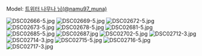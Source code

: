 ﻿---
dddd: 2024.06.22 젠
nickname: 나무나
sns_type: x
sns_id: namu97_muna
---

Model: <a href="https://x.com/namu97_muna" target="_blank">트위터 나무나 님(@namu97_muna)</a>

![DSC02666-5.jpg](/assets/img/2024/06-22/DSC02666-5.jpg)
![DSC02669-5.jpg](/assets/img/2024/06-22/DSC02669-5.jpg)
![DSC02672-5.jpg](/assets/img/2024/06-22/DSC02672-5.jpg)
![DSC02673-5.jpg](/assets/img/2024/06-22/DSC02673-5.jpg)
![DSC02678-5.jpg](/assets/img/2024/06-22/DSC02678-5.jpg)
![DSC02681-5.jpg](/assets/img/2024/06-22/DSC02681-5.jpg)
![DSC02685-5.jpg](/assets/img/2024/06-22/DSC02685-5.jpg)
![DSC02687.jpg](/assets/img/2024/06-22/DSC02687.jpg)
![DSC02702-5.jpg](/assets/img/2024/06-22/DSC02702-5.jpg)
![DSC02712-3.jpg](/assets/img/2024/06-22/DSC02712-3.jpg)
![DSC02714-3.jpg](/assets/img/2024/06-22/DSC02714-3.jpg)
![DSC02715-5.jpg](/assets/img/2024/06-22/DSC02715-5.jpg)
![DSC02716-5.jpg](/assets/img/2024/06-22/DSC02716-5.jpg)
![DSC02717-3.jpg](/assets/img/2024/06-22/DSC02717-3.jpg)